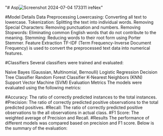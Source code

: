 "# Asp![Screenshot 2024-07-04 173311](https://github.com/Sivamedisetti/AspireNex-SMS-SPAM-DETECTION/assets/96729473/6f940797-2ad3-4330-8489-6f2fb18d4a33)
ireNex" 


#Model Details
Data Preprocessing
Lowercasing: Converting all text to lowercase.
Tokenization: Splitting the text into individual words.
Removing Special Characters: Removing punctuation and numbers.
Removing Stopwords: Eliminating common English words that do not contribute to the meaning.
Stemming: Reducing words to their root form using Porter Stemmer.
Feature Extraction
TF-IDF (Term Frequency-Inverse Document Frequency) is used to convert the preprocessed text data into numerical features.

#Classifiers
Several classifiers were trained and evaluated:

Naive Bayes (Gaussian, Multinomial, Bernoulli)
Logistic Regression
Decision Tree Classifier
Random Forest Classifier
K-Nearest Neighbors (KNN)
Support Vector Machine (SVM)
Evaluation Metrics
The models were evaluated using the following metrics:

#Accuracy: The ratio of correctly predicted instances to the total instances.
#Precision: The ratio of correctly predicted positive observations to the total predicted positives.
#Recall: The ratio of correctly predicted positive observations to the all observations in actual class.
#F1 Score: The weighted average of Precision and Recall.
#Results
The performance of different models was compared based on precision and F1 score. Below is the summary of the evaluation:
